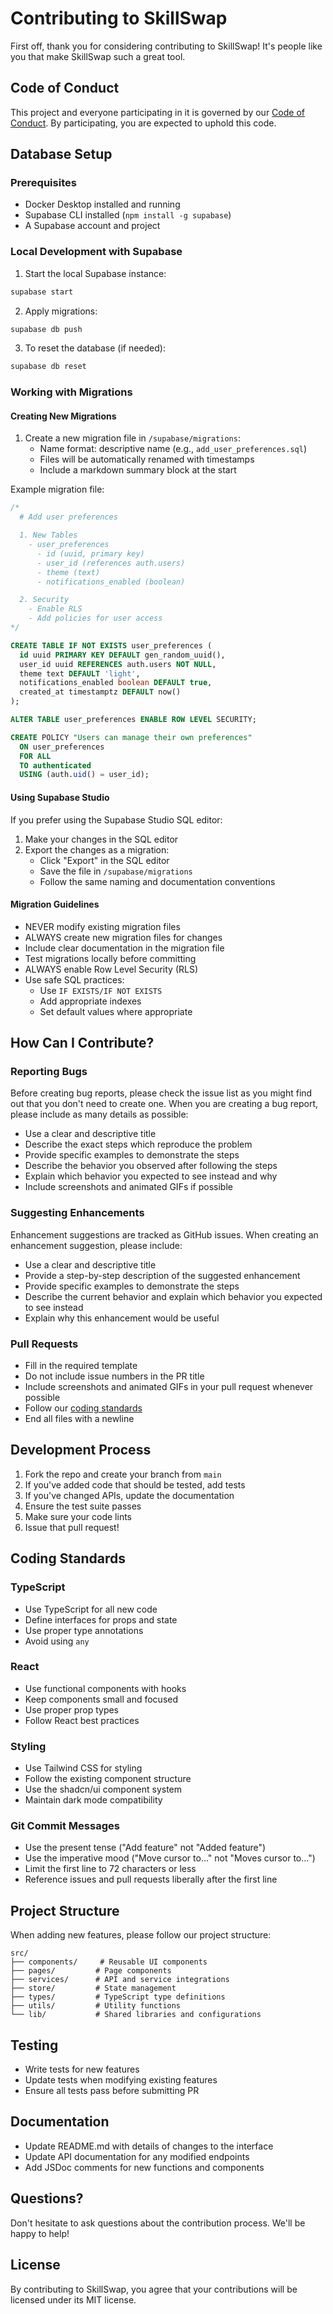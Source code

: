 # Contributing to SkillSwap

First off, thank you for considering contributing to SkillSwap! It's people like you that make SkillSwap such a great tool.

## Code of Conduct

This project and everyone participating in it is governed by our [Code of Conduct](CODE_OF_CONDUCT.md). By participating, you are expected to uphold this code.

## Database Setup

### Prerequisites

- Docker Desktop installed and running
- Supabase CLI installed (`npm install -g supabase`)
- A Supabase account and project

### Local Development with Supabase

1. Start the local Supabase instance:

```bash
supabase start
```

2. Apply migrations:

```bash
supabase db push
```

3. To reset the database (if needed):

```bash
supabase db reset
```

### Working with Migrations

#### Creating New Migrations

1. Create a new migration file in `/supabase/migrations`:
   - Name format: descriptive name (e.g., `add_user_preferences.sql`)
   - Files will be automatically renamed with timestamps
   - Include a markdown summary block at the start

Example migration file:

```sql
/*
  # Add user preferences

  1. New Tables
    - user_preferences
      - id (uuid, primary key)
      - user_id (references auth.users)
      - theme (text)
      - notifications_enabled (boolean)

  2. Security
    - Enable RLS
    - Add policies for user access
*/

CREATE TABLE IF NOT EXISTS user_preferences (
  id uuid PRIMARY KEY DEFAULT gen_random_uuid(),
  user_id uuid REFERENCES auth.users NOT NULL,
  theme text DEFAULT 'light',
  notifications_enabled boolean DEFAULT true,
  created_at timestamptz DEFAULT now()
);

ALTER TABLE user_preferences ENABLE ROW LEVEL SECURITY;

CREATE POLICY "Users can manage their own preferences"
  ON user_preferences
  FOR ALL
  TO authenticated
  USING (auth.uid() = user_id);
```

#### Using Supabase Studio

If you prefer using the Supabase Studio SQL editor:

1. Make your changes in the SQL editor
2. Export the changes as a migration:
   - Click "Export" in the SQL editor
   - Save the file in `/supabase/migrations`
   - Follow the same naming and documentation conventions

#### Migration Guidelines

- NEVER modify existing migration files
- ALWAYS create new migration files for changes
- Include clear documentation in the migration file
- Test migrations locally before committing
- ALWAYS enable Row Level Security (RLS)
- Use safe SQL practices:
  - Use `IF EXISTS/IF NOT EXISTS`
  - Add appropriate indexes
  - Set default values where appropriate

## How Can I Contribute?

### Reporting Bugs

Before creating bug reports, please check the issue list as you might find out that you don't need to create one. When you are creating a bug report, please include as many details as possible:

- Use a clear and descriptive title
- Describe the exact steps which reproduce the problem
- Provide specific examples to demonstrate the steps
- Describe the behavior you observed after following the steps
- Explain which behavior you expected to see instead and why
- Include screenshots and animated GIFs if possible

### Suggesting Enhancements

Enhancement suggestions are tracked as GitHub issues. When creating an enhancement suggestion, please include:

- Use a clear and descriptive title
- Provide a step-by-step description of the suggested enhancement
- Provide specific examples to demonstrate the steps
- Describe the current behavior and explain which behavior you expected to see instead
- Explain why this enhancement would be useful

### Pull Requests

- Fill in the required template
- Do not include issue numbers in the PR title
- Include screenshots and animated GIFs in your pull request whenever possible
- Follow our [coding standards](#coding-standards)
- End all files with a newline

## Development Process

1. Fork the repo and create your branch from `main`
2. If you've added code that should be tested, add tests
3. If you've changed APIs, update the documentation
4. Ensure the test suite passes
5. Make sure your code lints
6. Issue that pull request!

## Coding Standards

### TypeScript

- Use TypeScript for all new code
- Define interfaces for props and state
- Use proper type annotations
- Avoid using `any`

### React

- Use functional components with hooks
- Keep components small and focused
- Use proper prop types
- Follow React best practices

### Styling

- Use Tailwind CSS for styling
- Follow the existing component structure
- Use the shadcn/ui component system
- Maintain dark mode compatibility

### Git Commit Messages

- Use the present tense ("Add feature" not "Added feature")
- Use the imperative mood ("Move cursor to..." not "Moves cursor to...")
- Limit the first line to 72 characters or less
- Reference issues and pull requests liberally after the first line

## Project Structure

When adding new features, please follow our project structure:

```
src/
├── components/     # Reusable UI components
├── pages/         # Page components
├── services/      # API and service integrations
├── store/         # State management
├── types/         # TypeScript type definitions
├── utils/         # Utility functions
└── lib/           # Shared libraries and configurations
```

## Testing

- Write tests for new features
- Update tests when modifying existing features
- Ensure all tests pass before submitting PR

## Documentation

- Update README.md with details of changes to the interface
- Update API documentation for any modified endpoints
- Add JSDoc comments for new functions and components

## Questions?

Don't hesitate to ask questions about the contribution process. We'll be happy to help!

## License

By contributing to SkillSwap, you agree that your contributions will be licensed under its MIT license.
